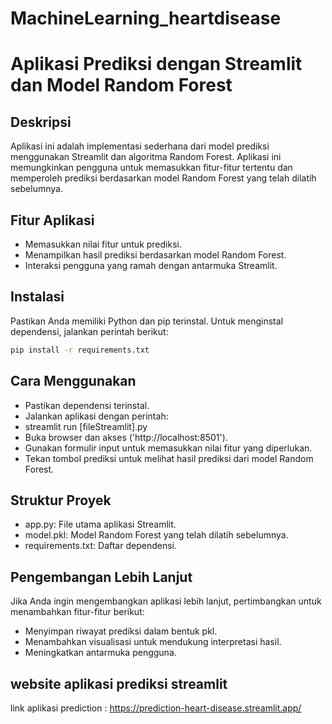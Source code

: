 # MachineLearning_heartdisease
# Aplikasi Prediksi dengan Streamlit dan Model Random Forest

## Deskripsi
Aplikasi ini adalah implementasi sederhana dari model prediksi menggunakan Streamlit dan algoritma Random Forest. Aplikasi ini memungkinkan pengguna untuk memasukkan fitur-fitur tertentu dan memperoleh prediksi berdasarkan model Random Forest yang telah dilatih sebelumnya.

## Fitur Aplikasi
- Memasukkan nilai fitur untuk prediksi.
- Menampilkan hasil prediksi berdasarkan model Random Forest.
- Interaksi pengguna yang ramah dengan antarmuka Streamlit.

## Instalasi
Pastikan Anda memiliki Python dan pip terinstal. Untuk menginstal dependensi, jalankan perintah berikut:
```bash
pip install -r requirements.txt
```
## Cara Menggunakan
- Pastikan dependensi terinstal.
- Jalankan aplikasi dengan perintah:
- streamlit run [fileStreamlit].py
- Buka browser dan akses ('http://localhost:8501').
- Gunakan formulir input untuk memasukkan nilai fitur yang diperlukan.
- Tekan tombol prediksi untuk melihat hasil prediksi dari model Random Forest.

## Struktur Proyek
- app.py: File utama aplikasi Streamlit.
- model.pkl: Model Random Forest yang telah dilatih sebelumnya.
- requirements.txt: Daftar dependensi.
  
## Pengembangan Lebih Lanjut
Jika Anda ingin mengembangkan aplikasi lebih lanjut, pertimbangkan untuk menambahkan fitur-fitur berikut:
- Menyimpan riwayat prediksi dalam bentuk pkl.
- Menambahkan visualisasi untuk mendukung interpretasi hasil.
- Meningkatkan antarmuka pengguna.

## website aplikasi prediksi streamlit
link aplikasi prediction : https://prediction-heart-disease.streamlit.app/

